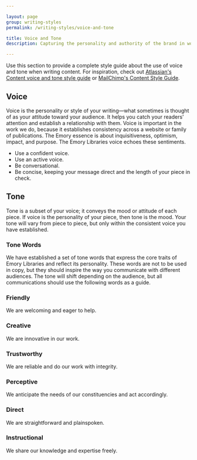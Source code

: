 ```yaml
---

layout: page
group: writing-styles
permalink: /writing-styles/voice-and-tone

title: Voice and Tone
description: Capturing the personality and authority of the brand in words

---
```


Use this section to provide a complete style guide about the use of voice and tone when writing content. For inspiration, check out [Atlassian's Content voice and tone style guide](https://developer.atlassian.com/articles/content-voice/) or [MailChimp's Content Style Guide](https://styleguide.mailchimp.com/voice-and-tone/).

## Voice
Voice is the personality or style of your writing—what sometimes is thought of as your attitude toward your audience. It helps you catch your readers’ attention and establish a relationship with them. Voice is important in the work we do, because it establishes consistency across a website or family of publications. The Emory essence is about inquisitiveness, optimism, impact, and purpose. The Emory Libraries voice echoes these sentiments.
 - Use a confident voice.
 - Use an active voice.
 - Be conversational.
 - Be concise, keeping your message direct and the length of your piece in check.
## Tone
Tone is a subset of your voice; it conveys the mood or attitude of each piece. If voice is the personality of your piece, then tone is the mood. Your tone will vary from piece to piece, but only within the consistent voice you have established.

### Tone Words
We have established a set of tone words that express the core traits of Emory Libraries and reflect its personality. These words are not to be used in copy, but they should inspire the way you communicate with different audiences. The tone will shift depending on the audience, but all communications should use the following words as a guide.
### Friendly
We are welcoming and eager to help.
### Creative
We are innovative in our work.
### Trustworthy
We are reliable and do our work with integrity.
### Perceptive
We anticipate the needs of our constituencies and act accordingly.
### Direct
We are straightforward and plainspoken.
### Instructional
We share our knowledge and expertise freely.